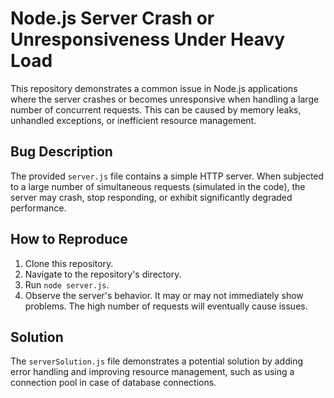 # Node.js Server Crash or Unresponsiveness Under Heavy Load

This repository demonstrates a common issue in Node.js applications where the server crashes or becomes unresponsive when handling a large number of concurrent requests. This can be caused by memory leaks, unhandled exceptions, or inefficient resource management.

## Bug Description
The provided `server.js` file contains a simple HTTP server. When subjected to a large number of simultaneous requests (simulated in the code), the server may crash, stop responding, or exhibit significantly degraded performance.

## How to Reproduce
1. Clone this repository.
2. Navigate to the repository's directory.
3. Run `node server.js`.
4. Observe the server's behavior.  It may or may not immediately show problems.  The high number of requests will eventually cause issues.

## Solution
The `serverSolution.js` file demonstrates a potential solution by adding error handling and improving resource management, such as using a connection pool in case of database connections.